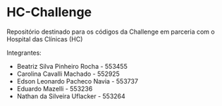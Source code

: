 # HC-Challenge
Repositório destinado para os códigos da Challenge em parceria com o Hospital das Clínicas (HC)

Integrantes:
- Beatriz Silva Pinheiro Rocha - 553455
- Carolina Cavalli Machado - 552925
- Edson Leonardo Pacheco Navia - 553737
- Eduardo Mazelli - 553236
- Nathan da Silveira Uflacker - 553264
